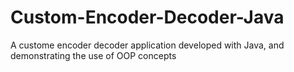 # Custom-Encoder-Decoder-Java
 A custome encoder decoder application developed with Java, and demonstrating the use of OOP concepts
